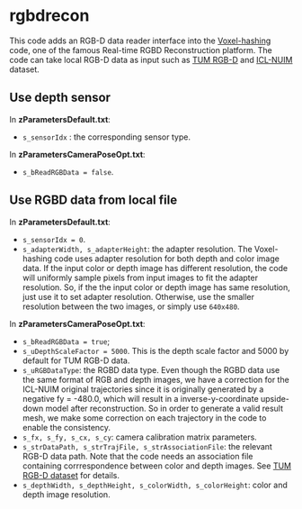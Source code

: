 # rgbdrecon
This code adds an RGB-D data reader interface into the [Voxel-hashing](https://github.com/niessner/VoxelHashing) code, one of the famous Real-time RGBD Reconstruction platform. The code can take local RGB-D data as input such as [TUM RGB-D](https://vision.in.tum.de/data/datasets/rgbd-dataset) and [ICL-NUIM](https://www.doc.ic.ac.uk/~ahanda/VaFRIC/iclnuim.html) dataset.

## Use depth sensor
In **zParametersDefault.txt**:
- `s_sensorIdx` : the corresponding sensor type.

In **zParametersCameraPoseOpt.txt**:
- `s_bReadRGBData = false`.

## Use RGBD data from local file
In **zParametersDefault.txt**:
- `s_sensorIdx = 0`.
- `s_adapterWidth, s_adapterHeight`: the adapter resolution. The Voxel-hashing code uses adapter resolution for both depth and color image data. If the input color or depth image has different resolution, the code will uniformly sample pixels from input images to fit the adapter resolution. So, if the the input color or depth image has same resolution, just use it to set adapter resolution. Otherwise, use the smaller resolution between the two images, or simply use `640x480`.

In **zParametersCameraPoseOpt.txt**:
- `s_bReadRGBData = true`;
- `s_uDepthScaleFactor = 5000`. This is the depth scale factor and 5000 by default for TUM RGB-D data.
- `s_uRGBDataType`: the RGBD data type. Even though the RGBD data use the same format of RGB and depth images, we have a correction for the ICL-NUIM original trajectories since it is originally generated by a negative fy = -480.0, which will result in a inverse-y-coordinate upside-down model after reconstruction. So in order to generate a valid result mesh, we make some correction on each trajectory in the code to enable the consistency.
- `s_fx, s_fy, s_cx, s_cy`: camera calibration matrix parameters.
- `s_strDataPath, s_strTrajFile, s_strAssociationFile`: the relevant RGB-D data path. Note that the code needs an association file containing corrrespondence between color and depth images. See [TUM RGB-D dataset](https://vision.in.tum.de/data/datasets/rgbd-dataset) for details. 
- `s_depthWidth, s_depthHeight, s_colorWidth, s_colorHeight`: color and depth image resolution.
